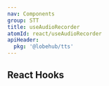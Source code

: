 ```yaml
---
nav: Components
group: STT
title: useAudioRecorder
atomId: react/useAudioRecorder
apiHeader:
  pkg: '@lobehub/tts'
---
```


## React Hooks

<code src="./demos/index.tsx" center></code>
